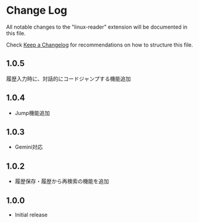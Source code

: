 # Change Log

All notable changes to the "linux-reader" extension will be documented in this file.

Check [Keep a Changelog](http://keepachangelog.com/) for recommendations on how to structure this file.

## 1.0.5

履歴入力時に、対話的にコードジャンプする機能追加

## 1.0.4

- Jump機能追加

## 1.0.3

- Gemini対応

## 1.0.2

- 履歴保存・履歴から再検索の機能を追加

## 1.0.0

- Initial release